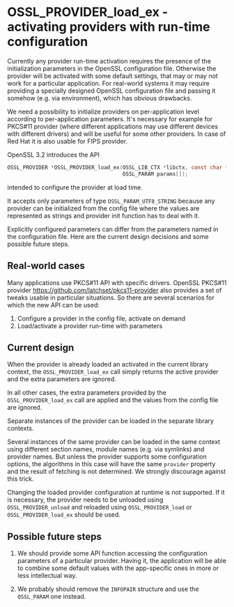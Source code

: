 OSSL_PROVIDER_load_ex - activating providers with run-time configuration
========================================================================

Currently any provider run-time activation requires the presence of the
initialization parameters in the OpenSSL configuration file. Otherwise the
provider will be activated with some default settings, that may or may not
work for a particular application. For real-world systems it may require
providing a specially designed OpenSSL configuration file and passing it somehow
(e.g. via environment), which has obvious drawbacks.

We need a possibility to initialize providers on per-application level
according to per-application parameters. It's necessary for example for PKCS#11
provider (where different applications may use different devices with different
drivers) and will be useful for some other providers. In case of Red Hat it is
also usable for FIPS provider.

OpenSSL 3.2 introduces the API

```C
OSSL_PROVIDER *OSSL_PROVIDER_load_ex(OSSL_LIB_CTX *libctx, const char *name,
                                     OSSL_PARAM params[]);
```

intended to configure the provider at load time.

It accepts only parameters of type `OSSL_PARAM_UTF8_STRING` because any
provider can be initialized from the config file where the values are
represented as strings and provider init function has to deal with it.

Explicitly configured parameters can differ from the parameters named in the
configuration file. Here are the current design decisions and some possible
future steps.

Real-world cases
----------------

Many applications use PKCS#11 API with specific drivers. OpenSSL PKCS#11
provider <https://github.com/latchset/pkcs11-provider> also provides a set of
tweaks usable in particular situations. So there are several scenarios for which
the new API can be used:

1. Configure a provider in the config file, activate on demand
2. Load/activate a provider run-time with parameters

Current design
--------------

When the provider is already loaded an activated in the current library context,
the `OSSL_PROVIDER_load_ex` call simply returns the active provider and the
extra parameters are ignored.

In all other cases, the extra parameters provided by the `OSSL_PROVIDER_load_ex`
call are applied and the values from the config file are ignored.

Separate instances of the provider can be loaded in the separate library
contexts.

Several instances of the same provider can be loaded in the same context using
different section names, module names (e.g. via symlinks) and provider names.
But unless the provider supports some configuration options, the algorithms in
this case will have the same `provider` property and the result of fetching is
not determined. We strongly discourage against this trick.

Changing the loaded provider configuration at runtime is not supported. If
it is necessary, the provider needs to be unloaded using `OSSL_PROVIDER_unload`
and reloaded using `OSSL_PROVIDER_load` or `OSSL_PROVIDER_load_ex` should be used.

Possible future steps
---------------------

1. We should provide some API function accessing the configuration parameters
   of a particular provider. Having it, the application will be able to combine
   some default values with the app-specific ones in more or less intellectual
   way.

2. We probably should remove the `INFOPAIR` structure and use the `OSSL_PARAM`
   one instead.
